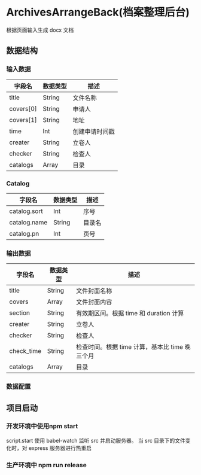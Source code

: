 # ArchivesArrangeBack(档案整理后台)

根据页面输入生成 docx 文档

## 数据结构

### 输入数据

| 字段名   | 数据类型       | 描述           |
| -------- | -------------- | -------------- |
| title    | String         | 文件名称       |
| covers[0]| String         | 申请人         |
| covers[1]| String         | 地址           |
| time     | Int            | 创建申请时间戳 |
| creater  | String         | 立卷人         |
| checker  | String         | 检查人         |
| catalogs | Array<Catalog> | 目录           |

### Catalog

| 字段名       | 数据类型 | 描述   |
| ------------ | -------- | ------ |
| catalog.sort | Int      | 序号   |
| catalog.name | String   | 目录名 |
| catalog.pn   | Int      | 页号   |

### 输出数据

| 字段名     | 数据类型       | 描述                                           |
| ---------- | -------------- | ---------------------------------------------- |
| title      | String         | 文件封面名称                                   |
| covers     | Array<Sting>   | 文件封面内容                                   |
| section    | String         | 有效期区间。根据 time 和 duration 计算         |
| creater    | String         | 立卷人                                         |
| checker    | String         | 检查人                                         |
| check_time | String         | 检查时间。根据 time 计算，基本比 time 晚三个月 |
| catalogs   | Array<Catalog> | 目录                                           |

### 数据配置


## 项目启动

### 开发环境中使用npm start

script.start 使用 babel-watch 监听 src 并启动服务器。
当 src 目录下的文件变化时，对 express 服务器进行热重启

### 生产环境中 npm run release


